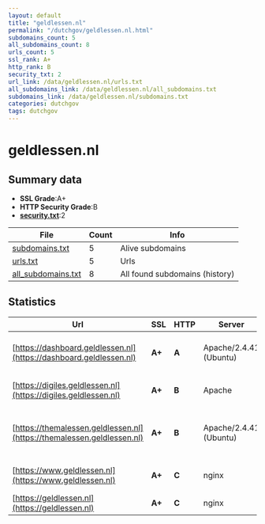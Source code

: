 ```yaml
---
layout: default
title: "geldlessen.nl"
permalink: "/dutchgov/geldlessen.nl.html"
subdomains_count: 5
all_subdomains_count: 8
urls_count: 5
ssl_rank: A+
http_rank: B
security_txt: 2
url_link: /data/geldlessen.nl/urls.txt
all_subdomains_link: /data/geldlessen.nl/all_subdomains.txt
subdomains_link: /data/geldlessen.nl/subdomains.txt
categories: dutchgov
tags: dutchgov
---
```



# geldlessen.nl
## Summary data


 - **SSL Grade**:A+
 - **HTTP Security Grade**:B
 - **[security.txt](https://www.digitaleoverheid.nl/nieuws/standaard-security-txt-nu-verplicht-voor-overheid/)**:2


| File       | Count | Info |
|------------|-------|------|
|[subdomains.txt](/DutchGovScope/data/geldlessen.nl/subdomains.txt)|5|Alive subdomains|
|[urls.txt](/DutchGovScope/data/geldlessen.nl/urls.txt)|5|Urls|
|[all_subdomains.txt](/DutchGovScope/data/geldlessen.nl/all_subdomains.txt)|8|All found subdomains (history)|


## Statistics


| Url | SSL | HTTP | Server | Cookie | HSTS | CORS | CTO | CSP | XFO | XXP | RP |FP| Tech |Title |
|--------|-------|-------|------|------|------|------|------|------|------|------|------|------|------|------|
|[https://dashboard.geldlessen.nl](https://dashboard.geldlessen.nl)| **A+**| **A**|Apache/2.4.41 (Ubuntu)| |:white_check_mark: | | | | :white_check_mark: | :white_check_mark: | :white_check_mark: | |Apache HTTP Server:2.4.41 HSTS Ubuntu|geldlessen.lesse...|
|[https://digiles.geldlessen.nl](https://digiles.geldlessen.nl)| **A+**| **B**|Apache| |:white_check_mark: | | | | | :white_check_mark: | :white_check_mark: | |Apache HTTP Server HSTS|geldlessen.lesse...|
|[https://themalessen.geldlessen.nl](https://themalessen.geldlessen.nl)| **A+**| **B**|Apache/2.4.41 (Ubuntu)|:warning: |:white_check_mark: | | | | :white_check_mark: | :white_check_mark: | :white_check_mark: | |Apache HTTP Server:2.4.41 HSTS PHP Ubuntu|Geldlessen - PO...|
|[https://www.geldlessen.nl](https://www.geldlessen.nl)| **A+**| **C**|nginx| |:white_check_mark: | | | | | | :white_check_mark: | |Google Tag Manager HSTS Nginx|Home - Geldlesse...|
|[https://geldlessen.nl](https://geldlessen.nl)| **A+**| **C**|nginx| |:white_check_mark: | | | | | | :white_check_mark: | |HSTS Nginx|301 Moved Perman...|

